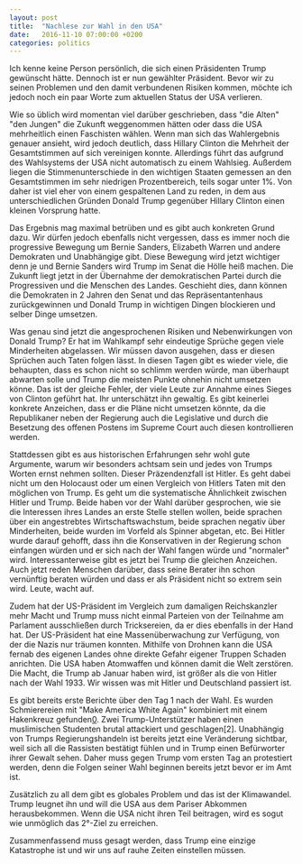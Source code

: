 ```yaml
---
layout: post
title:  "Nachlese zur Wahl in den USA"
date:   2016-11-10 07:00:00 +0200
categories: politics
---
```


Ich kenne keine Person persönlich, die sich einen Präsidenten Trump gewünscht hätte.
Dennoch ist er nun gewählter Präsident. Bevor wir zu seinen Problemen und den
damit verbundenen Risiken kommen, möchte ich jedoch noch ein paar Worte zum
aktuellen Status der USA verlieren.

Wie so üblich wird momentan viel darüber geschrieben, dass "die Alten" "den Jungen"
die Zukunft weggenommen hätten oder dass die USA mehrheitlich einen Faschisten
wählen. Wenn man sich das Wahlergebnis genauer ansieht, wird jedoch deutlich,
dass Hillary Clinton die Mehrheit der Gesamtstimmen auf sich vereinigen konnte.
Allerdings führt das aufgrund des Wahlsystems der USA nicht automatisch zu einem
Wahlsieg. Außerdem liegen die Stimmenunterschiede in den wichtigen Staaten gemessen
an den Gesamtstimmen im sehr niedrigen Prozentbereich, teils sogar unter 1%.
Von daher ist viel eher von einem gespaltenen Land zu reden, in dem aus 
unterschiedlichen Gründen Donald Trump gegenüber Hillary Clinton einen kleinen
Vorsprung hatte.

Das Ergebnis mag maximal betrüben und es gibt auch konkreten Grund dazu. Wir dürfen
jedoch ebenfalls nicht vergessen, dass es immer noch die progressive Bewegung um
Bernie Sanders, Elizabeth Warren und andere Demokraten und Unabhängige gibt.
Diese Bewegung wird jetzt wichtiger denn je und Bernie Sanders wird Trump im Senat
die Hölle heiß machen. Die Zukunft liegt jetzt in der Übernahme der demokratischen
Partei durch die Progressiven und die Menschen des Landes. Geschieht dies, dann
können die Demokraten in 2 Jahren den Senat und das Repräsentantenhaus zurückgewinnen
und Donald Trump in wichtigen Dingen blockieren und selber Dinge umsetzen.

Was genau sind jetzt die angesprochenen Risiken und Nebenwirkungen von Donald Trump?
Er hat im Wahlkampf sehr eindeutige Sprüche gegen viele Minderheiten abgelassen.
Wir müssen davon ausgehen, dass er diesen Sprüchen auch Taten folgen lässt.
In diesen Tagen gibt es wieder viele, die behaupten, dass es schon nicht so
schlimm werden würde, man überhaupt abwarten solle und Trump die meisten Punkte
ohnehin nicht umsetzen könne. Das ist der gleiche Fehler, der viele Leute zur
Annahme eines Sieges von Clinton geführt hat. Ihr unterschätzt ihn gewaltig.
Es gibt keinerlei konkrete Anzeichen, dass er die Pläne nicht umsetzen könnte,
da die Republikaner neben der Regierung auch die Legislative und durch die Besetzung
des offenen Postens im Supreme Court auch diesen kontrollieren werden.

Stattdessen gibt es aus historischen Erfahrungen sehr wohl gute Argumente,
warum wir besonders achtsam sein und jedes von Trumps Worten ernst nehmen
sollten. Dieser Präzendenzfall ist Hitler. Es geht dabei nicht um den Holocaust
oder um einen Vergleich von Hitlers Taten mit den möglichen von Trump. Es geht
um die systematische Ähnlichkeit zwischen Hitler und Trump. Beide haben vor der
Wahl darüber gesprochen, wie sie die Interessen ihres Landes an erste Stelle
stellen wollen, beide sprachen über ein angestrebtes Wirtschaftswachstum, beide
sprachen negativ über Minderheiten, beide wurden im Vorfeld als Spinner abgetan,
etc. Bei Hitler wurde darauf gehofft, dass ihn die Konservativen in der Regierung
schon einfangen würden und er sich nach der Wahl fangen würde und "normaler" wird.
Interessanterweise gibt es jetzt bei Trump die gleichen Anzeichen. Auch jetzt
reden Menschen darüber, dass seine Berater ihn schon vernünftig beraten würden
und dass er als Präsident nicht so extrem sein wird. Leute, wacht auf.

Zudem hat der US-Präsident im Vergleich zum damaligen Reichskanzler mehr Macht
und Trump muss nicht einmal Parteien von der Teilnahme am Parlament ausschließen
durch Tricksereien, da er dies ebenfalls in der Hand hat. Der US-Präsident hat
eine Massenüberwachung zur Verfügung, von der die Nazis nur träumen konnten.
Mithilfe von Drohnen kann die USA fernab des eigenen Landes ohne direkte Gefahr
eigener Truppen Schaden anrichten. Die USA haben Atomwaffen und können damit die
Welt zerstören. Die Macht, die Trump ab Januar haben wird, ist größer als die von
Hitler nach der Wahl 1933. Wir wissen was mit Hitler und Deutschland passiert ist.

Es gibt bereits erste Berichte über den Tag 1 nach der Wahl. Es wurden Schmierereien
mit "Make America White Again" kombiniert mit einem Hakenkreuz gefunden[0]. Zwei
Trump-Unterstützer haben einen muslimischen Studenten brutal attackiert und 
geschlagen[2]. Unabhängig von Trumps Regierungshandeln ist bereits jetzt eine
Veränderung sichtbar, weil sich all die Rassisten bestätigt fühlen und in Trump
einen Befürworter ihrer Gewalt sehen. Daher muss gegen Trump vom ersten Tag an
protestiert werden, denn die Folgen seiner Wahl beginnen bereits jetzt bevor er
im Amt ist.

[0]: https://twitter.com/sokane1/status/796547871000711172
[1]: https://twitter.com/ShaunKing/status/796545691598409728

Zusätzlich zu all dem gibt es globales Problem und das ist der Klimawandel. Trump
leugnet ihn und will die USA aus dem Pariser Abkommen herausbekommen. Wenn die
USA nicht ihren Teil beitragen, wird es sogut wie unmöglich das 2°-Ziel zu erreichen.

Zusammenfassend muss gesagt werden, dass Trump eine einzige Katastrophe ist und
wir uns auf rauhe Zeiten einstellen müssen.

